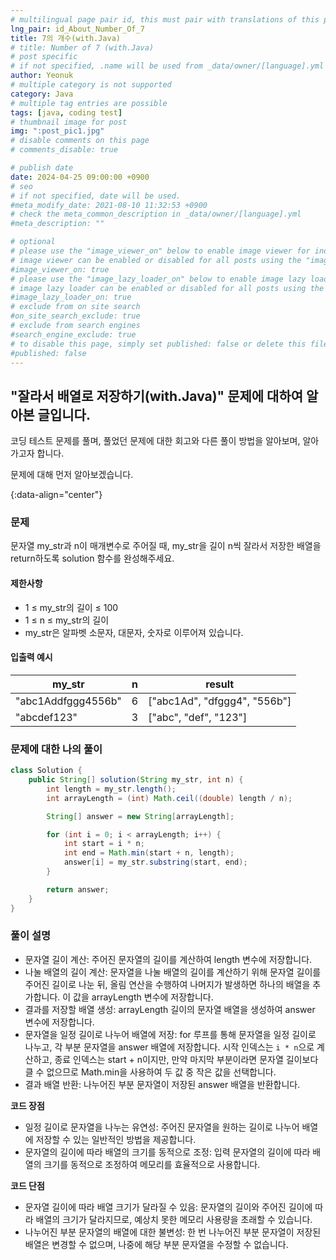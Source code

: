 ```yaml
---
# multilingual page pair id, this must pair with translations of this page. (This name must be unique)
lng_pair: id_About_Number_Of_7
title: 7의 개수(with.Java)
# title: Number of 7 (with.Java)
# post specific
# if not specified, .name will be used from _data/owner/[language].yml
author: Yeonuk
# multiple category is not supported
category: Java
# multiple tag entries are possible
tags: [java, coding test]
# thumbnail image for post
img: ":post_pic1.jpg"
# disable comments on this page
# comments_disable: true

# publish date
date: 2024-04-25 09:00:00 +0900
# seo
# if not specified, date will be used.
#meta_modify_date: 2021-08-10 11:32:53 +0900
# check the meta_common_description in _data/owner/[language].yml
#meta_description: ""

# optional
# please use the "image_viewer_on" below to enable image viewer for individual pages or posts (_posts/ or [language]/_posts folders).
# image viewer can be enabled or disabled for all posts using the "image_viewer_posts: true" setting in _data/conf/main.yml.
#image_viewer_on: true
# please use the "image_lazy_loader_on" below to enable image lazy loader for individual pages or posts (_posts/ or [language]/_posts folders).
# image lazy loader can be enabled or disabled for all posts using the "image_lazy_loader_posts: true" setting in _data/conf/main.yml.
#image_lazy_loader_on: true
# exclude from on site search
#on_site_search_exclude: true
# exclude from search engines
#search_engine_exclude: true
# to disable this page, simply set published: false or delete this file
#published: false
---
```


<!-- outline-start -->

## "잘라서 배열로 저장하기(with.Java)" 문제에 대하여 알아본 글입니다.

코딩 테스트 문제를 풀며, 풀었던 문제에 대한 회고와 다른 풀이 방법을 알아보며, 알아가고자 합니다.

문제에 대해 먼저 알아보겠습니다.

{:data-align="center"}

<!-- outline-end -->

### 문제

문자열 my_str과 n이 매개변수로 주어질 때, my_str을 길이 n씩 잘라서 저장한 배열을 return하도록 solution 함수를 완성해주세요.

#### 제한사항

- 1 ≤ my_str의 길이 ≤ 100
- 1 ≤ n ≤ my_str의 길이
- my_str은 알파벳 소문자, 대문자, 숫자로 이루어져 있습니다.

#### 입출력 예시

| my_str             | n   | result                       |
| ------------------ | --- | ---------------------------- |
| "abc1Addfggg4556b" | 6   | ["abc1Ad", "dfggg4", "556b"] |
| "abcdef123"        | 3   | ["abc", "def", "123"]        |

<!-- | my_string | result   |
| --------- | -------- |
| "Bcad"    | "abcd"   |
| "heLLo"   | "ehllo"  |
| "Python"  | "hnopty" | -->

### 문제에 대한 나의 풀이

```java
class Solution {
    public String[] solution(String my_str, int n) {
        int length = my_str.length();
        int arrayLength = (int) Math.ceil((double) length / n);

        String[] answer = new String[arrayLength];

        for (int i = 0; i < arrayLength; i++) {
            int start = i * n;
            int end = Math.min(start + n, length);
            answer[i] = my_str.substring(start, end);
        }

        return answer;
    }
}
```

### 풀이 설명

- 문자열 길이 계산: 주어진 문자열의 길이를 계산하여 length 변수에 저장합니다.
- 나눌 배열의 길이 계산: 문자열을 나눌 배열의 길이를 계산하기 위해 문자열 길이를 주어진 길이로 나눈 뒤, 올림 연산을 수행하여 나머지가 발생하면 하나의 배열을 추가합니다. 이 값을 arrayLength 변수에 저장합니다.
- 결과를 저장할 배열 생성: arrayLength 길이의 문자열 배열을 생성하여 answer 변수에 저장합니다.
- 문자열을 일정 길이로 나누어 배열에 저장: for 루프를 통해 문자열을 일정 길이로 나누고, 각 부분 문자열을 answer 배열에 저장합니다. 시작 인덱스는 `i * n`으로 계산하고, 종료 인덱스는 start + n이지만, 만약 마지막 부분이라면 문자열 길이보다 클 수 없으므로 Math.min을 사용하여 두 값 중 작은 값을 선택합니다.
- 결과 배열 반환: 나누어진 부분 문자열이 저장된 answer 배열을 반환합니다.

**코드 장점**

- 일정 길이로 문자열을 나누는 유연성: 주어진 문자열을 원하는 길이로 나누어 배열에 저장할 수 있는 일반적인 방법을 제공합니다.
- 문자열의 길이에 따라 배열의 크기를 동적으로 조정: 입력 문자열의 길이에 따라 배열의 크기를 동적으로 조정하여 메모리를 효율적으로 사용합니다.

**코드 단점**

- 문자열 길이에 따라 배열 크기가 달라질 수 있음: 문자열의 길이와 주어진 길이에 따라 배열의 크기가 달라지므로, 예상치 못한 메모리 사용량을 초래할 수 있습니다.
- 나누어진 부분 문자열의 배열에 대한 불변성: 한 번 나누어진 부분 문자열이 저장된 배열은 변경할 수 없으며, 나중에 해당 부분 문자열을 수정할 수 없습니다.
